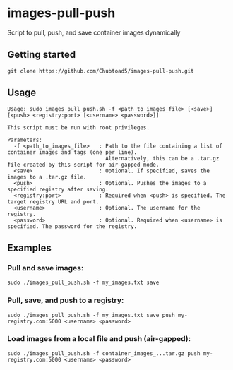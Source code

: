 # images-pull-push
Script to pull, push, and save container images dynamically

## Getting started
```git clone https://github.com/Chubtoad5/images-pull-push.git```

##  Usage
```
Usage: sudo images_pull_push.sh -f <path_to_images_file> [<save>] [<push> <registry:port> [<username> <password>]]

This script must be run with root privileges.

Parameters:
  -f <path_to_images_file>   : Path to the file containing a list of container images and tags (one per line).
                               Alternatively, this can be a .tar.gz file created by this script for air-gapped mode.
  <save>                     : Optional. If specified, saves the images to a .tar.gz file.
  <push>                     : Optional. Pushes the images to a specified registry after saving.
  <registry:port>            : Required when <push> is specified. The target registry URL and port.
  <username>                 : Optional. The username for the registry.
  <password>                 : Optional. Required when <username> is specified. The password for the registry.
```

## Examples
### Pull and save images:
```sudo ./images_pull_push.sh -f my_images.txt save```

### Pull, save, and push to a registry:
```sudo ./images_pull_push.sh -f my_images.txt save push my-registry.com:5000 <username> <password>```

### Load images from a local file and push (air-gapped):
```sudo ./images_pull_push.sh -f container_images_...tar.gz push my-registry.com:5000 <username> <password>```

